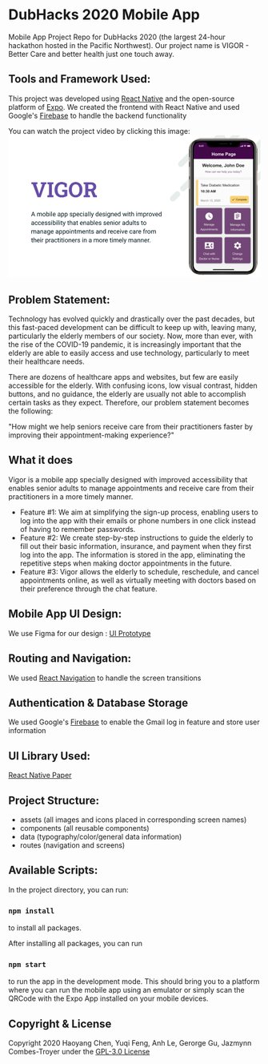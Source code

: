# DubHacks 2020 Mobile App

Mobile App Project Repo for DubHacks 2020 (the largest 24-hour hackathon hosted in the Pacific Northwest). Our project name is VIGOR - Better Care and better health just one touch away.

## Tools and Framework Used:

This project was developed using [React Native](https://reactnative.dev/) and the open-source platform of [Expo](https://docs.expo.io/). We created the frontend with React Native and used Google's [Firebase](https://firebase.google.com/) to handle the backend functionality

You can watch the project video by clicking this image:
[![Watch the video](./assets/video_cover.png)](https://www.youtube.com/watch?v=hXfqR9V-i_g&feature=youtu.be)

## Problem Statement:

Technology has evolved quickly and drastically over the past decades, but this fast-paced development can be difficult to keep up with, leaving many, particularly the elderly members of our society. Now, more than ever, with the rise of the COVID-19 pandemic, it is increasingly important that the elderly are able to easily access and use technology, particularly to meet their healthcare needs.

There are dozens of healthcare apps and websites, but few are easily accessible for the elderly. With confusing icons, low visual contrast, hidden buttons, and no guidance, the elderly are usually not able to accomplish certain tasks as they expect. Therefore, our problem statement becomes the following:

"How might we help seniors receive care from their practitioners faster by improving their appointment-making experience?"

## What it does

Vigor is a mobile app specially designed with improved accessibility that enables senior adults to manage appointments and receive care from their practitioners in a more timely manner.

-   Feature #1: We aim at simplifying the sign-up process, enabling users to log into the app with their emails or phone numbers in one click instead of having to remember passwords.
-   Feature #2: We create step-by-step instructions to guide the elderly to fill out their basic information, insurance, and payment when they first log into the app. The information is stored in the app, eliminating the repetitive steps when making doctor appointments in the future.
-   Feature #3: Vigor allows the elderly to schedule, reschedule, and cancel appointments online, as well as virtually meeting with doctors based on their preference through the chat feature.

## Mobile App UI Design:

We use Figma for our design : [UI Prototype](https://www.figma.com/file/9ILk7u3RypARp0N5T6eFcl/DubHacks-2020?node-id=76%3A2125)

## Routing and Navigation:

We used [React Navigation](https://reactnavigation.org/) to handle the screen transitions

## Authentication & Database Storage

We used Google's [Firebase](https://firebase.google.com/) to enable the Gmail log in feature and store user information

## UI Library Used:

[React Native Paper](https://callstack.github.io/react-native-paper/index.html)

## Project Structure:

-   assets (all images and icons placed in corresponding screen names)
-   components (all reusable components)
-   data (typography/color/general data information)
-   routes (navigation and screens)

## Available Scripts:

In the project directory, you can run:

### `npm install`

to install all packages.

After installing all packages, you can run

### `npm start`

to run the app in the development mode. This should bring you to a platform where you can run the mobile app using an emulator or simply scan the QRCode with the Expo App installed on your mobile devices.

## Copyright & License

Copyright 2020 Haoyang Chen, Yuqi Feng, Anh Le, Gerorge Gu, Jazmynn Combes-Troyer under the [GPL-3.0 License](https://github.com/HaoyangChen/ifu-2/blob/master/LICENSE)
